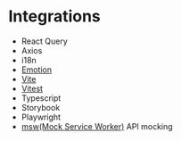 # Integrations

- React Query
- Axios
- i18n
- [Emotion](https://emotion.sh/docs/@emotion/react)
- [Vite](https://vitejs.dev)
- [Vitest](https://vitest.dev)
- Typescript
- Storybook
- Playwright
- [msw(Mock Service Worker)](https://mswjs.io/) API mocking

